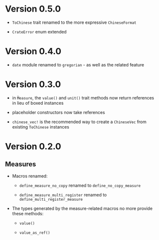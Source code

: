 # Version 0.5.0

- `ToChinese` trait renamed to the more expressive `ChineseFormat`

- `CrateError` enum extended

# Version 0.4.0

- `date` module renamed to `gregorian` - as well as the related feature

# Version 0.3.0

- in `M̀easure`, the `value()` and `unit()` trait methods now return references in lieu of boxed instances

- placeholder constructors now take references

- `chinese_vec!` is the recommended way to create a `ChineseVec` from existing `ToChinese` instances

# Version 0.2.0

## Measures

- Macros renamed:

  - `define_measure_no_copy` renamed to `define_no_copy_measure`

  - `define_measure_multi_register` renamed to `define_multi_register_measure`

- The types generated by the measure-related macros no more provide these methods:

  - `value()`

  - `value_as_ref()`
